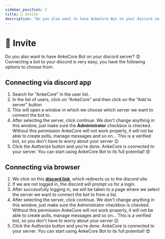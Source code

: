 ```yaml
---
sidebar_position: 2
title: 🔗 Invite
description: "Do you also want to have AnkeCore Bot on your discord server? 😍 Connecting a bot to your discord is very easy, you have the following options to choose from:"
---
```


# 🔗 Invite
Do you also want to have AnkeCore Bot on your discord server? 😍 Connecting a bot to your discord is very easy, you have the following options to choose from:

## Connecting via discord app&#x20;

1. Search for "AnkeCore" in the user list. 
2. In the list of users, click on "AnkeCore" and then click on the "Add to server" button
3. This will open a window in which we choose which server we want to connect the bot to.
4. After selecting the server, click continue. We don't change anything in this window, just make sure the **Administrator** checkbox is checked. Without this permission AnkeCore will not work properly, it will not be able to create polls, manage messages and so on... This is a verified bot, so you don't have to worry about your server 😉
5. Click the Authorize button and you're done. AnkeCore is connected to your server. You can start using AnkeCore Bot to its full potential! 😍

## Connecting via browser

1. We click on this [**discord link**](https://discord.com/api/oauth2/authorize?client\_id=502848881415946240\&permissions=8\&scope=bot%20applications.commands), which redirects us to the discord site.
2. If we are not logged in, the discord will prompt us for a login.
3. After successfully logging in, we will be taken to a page where we select the server we want to connect the bot to from a list.
4. After selecting the server, click continue. We don't change anything in this window, just make sure the Administrator checkbox is checked. Without this permission AnkeCore will not work properly, it will not be able to create polls, manage messages and so on... This is a verified bot, so you don't have to worry about your server 😉
5. Click the Authorize button and you're done. AnkeCore is connected to your server. You can start using AnkeCore Bot to its full potential! 😍